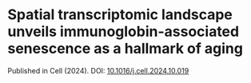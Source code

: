 # Spatial transcriptomic landscape unveils immunoglobin-associated senescence as a hallmark of aging

Published in Cell (2024). DOI: [10.1016/j.cell.2024.10.019](https://doi.org/10.1016/j.cell.2024.10.019)
